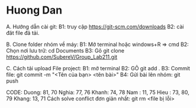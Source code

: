 # Huong Dan
A. Hướng dẫn cài git:
  B1: truy cập https://git-scm.com/downloads
  B2: cài đăt file đã tải.

B. Clone folder nhóm về máy:
  B1: Mở terminal hoặc windows+R => cmd
  B2: Chọn nơi lưu trữ: cd Documents
  B3: Gõ git clone https://github.com/SubereV/Group_Lab211.git

C. Cách tải upload File project:
  B1: mở terminal
  B2: GÕ git add .
  B3: Commit file: git commit -m "<Tên của bạn> <tên bài>"
  B4: Gửi bài lên nhóm: git push
  
  CODE: Duong: 81, 70
        Nghia: 77, 76
        Khanh: 74, 78
        Nam  : 11, 75
        Hieu : 73, 80, 79
        Khang: 13, 71
Cách solve conflict đơn giản nhất:
git rm <file bị lỗi>

